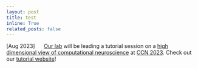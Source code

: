 ```yaml
---
layout: post
title: test
inline: True
related_posts: false
---
```


[Aug 2023]&nbsp;&nbsp;&nbsp;&nbsp;&nbsp;&nbsp;<a href="https://bonnerlab.org/">Our lab</a> will be leading a tutorial session on a <a href="https://2023.ccneuro.org/kt3.php">high dimensional view of computational neuroscience</a> at <a href="https://2023.ccneuro.org/">CCN 2023</a>. Check out our <a href="https://bonnerlab.github.io/ccn-tutorial/">tutorial website</a>!
